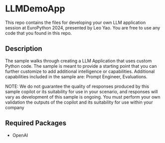 # LLMDemoApp

This repo contains the files for developing your own LLM application session at EuroPython 2024, presented by Leo Yao. You are free to use any code that you found in this repo.

## Description

The sample walks through creating a LLM Application that uses custom Python code. The sample is meant to provide a starting point that you can further customize to add additional intelligence or capabilities. Additional capabilities included in the sample are: Prompt Engineer, Evaluations.

NOTE: We do not guarantee the quality of responses produced by this sample copilot or its suitability for use in your scenario, and responses will vary as development of this sample is ongoing. You must perform your own validation the outputs of the copilot and its suitability for use within your company

## Required Packages

* OpenAI
